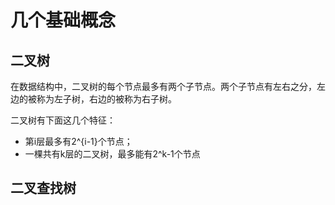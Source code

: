 # 几个基础概念

## 二叉树

在数据结构中，二叉树的每个节点最多有两个子节点。两个子节点有左右之分，左边的被称为左子树，右边的被称为右子树。

二叉树有下面这几个特征：

* 第i层最多有2^{i-1}个节点；
* 一棵共有k层的二叉树，最多能有2^k-1个节点

## 二叉查找树



